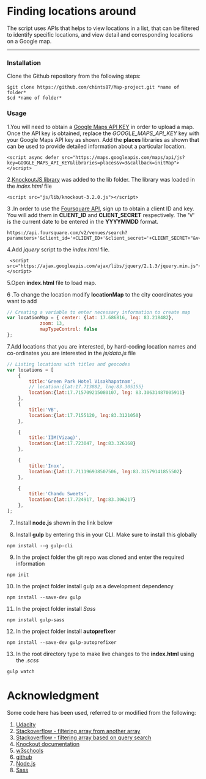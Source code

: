 # Finding locations around
The script uses APIs that helps to view locations in a list, that can be filtered to identify specific locations, and view detail and corresponding locations on a Google map.  
***
### Installation 
Clone the Github repository from the following steps: 
```
$git clone https://github.com/chints87/Map-project.git *name of folder*
$cd *name of folder*
```
### Usage

1.You will need to obtain a [Google Maps API KEY](https://developers.google.com) in order to upload a map. Once the API key is obtained, replace the *GOOGLE_MAPS_API_KEY* key with your Google Maps API key as shown. Add the **places** libraries as shown that can be used to provide detailed information about a particular location. 
```
<script async defer src="https://maps.googleapis.com/maps/api/js?key=GOOGLE_MAPS_API_KEY&libraries=places&v=3&callback=initMap">
</script>
```
2.[KnockoutJS library](https://knockoutjs.com/downloads/index.html) was added to the lib folder. The library was loaded in the *index.html* file
```
<script src="js/lib/knockout-3.2.0.js"></script>  
```
3 .In order to use the [Foursquare API](https://developer.foursquare.com/), sign up to obtain a client ID and key. You will add them in **CLIENT_ID** and **CLIENT_SECRET** respectively. The 'V' is the current date to be entered in the **YYYYMMDD** format.  
```
https://api.foursquare.com/v2/venues/search?parameters+'&client_id='+CLIENT_ID+'&client_secret='+CLIENT_SECRET+"&v="+V
```
4.Add *jquery* script to the *index.html* file.
```
 <script src="https://ajax.googleapis.com/ajax/libs/jquery/2.1.3/jquery.min.js"></script>  
```
5.Open **index.html** file to load map.

6 .To change the location modify **locationMap** to the city coordinates you want to add 

```javascript
// Creating a variable to enter necessary information to create map 
var locationMap = { center: {lat: 17.686816, lng: 83.218482},
            zoom: 13,
            mapTypeControl: false
};
```
7.Add locations that you are interested, by hard-coding location names and co-ordinates you are interested in the *js/data.js* file
```javascript
// Listing locations with titles and geocodes
var locations = [   
    {
        title:'Green Park Hotel Visakhapatnam', 
        // location:{lat:17.713882, lng:83.305155} 
        location:{lat:17.715709215080107, lng: 83.30631487005911}
    },
    {
        title:'VB', 
        location:{lat:17.7155120, lng:83.3121050}
    },

    {   
        title:'IIM(Vizag)', 
        location:{lat:17.723047, lng:83.326168}
    },

    {   
        title:'Inox', 
        location:{lat:17.711196938507506, lng:83.31579141855502}
    },

    {   
        title:'Chandu Sweets', 
        location:{lat:17.724917, lng:83.306217}
    },
];
```
7. Install **node.js** shown in the link below

8. Install **gulp** by entering this in your CLI. Make sure to install this globally
```
npm install --g gulp-cli
```

9. In the project folder the git repo was cloned and enter the required information
```
npm init 
```

10. In the project folder install gulp as a development dependency
```
npm install --save-dev gulp
```

11. In the project folder install *Sass*
```
npm install gulp-sass  
```

12. In the project folder install **autoprefixer**
```
npm install --save-dev gulp-autoprefixer
```

13. In the root directory type to make live changes to the **index.html** using the *.scss*
```
gulp watch
```

# Acknowledgment 

Some code here has been used, referred to or modified from the following:

1) [Udacity](https://mena.udacity.com/)
2) [Stackoverflow - filtering array from another array](https://stackoverflow.com/questions/31005396/filter-array-of-objects-with-another-array-of-objects)
3) [Stackoverflow - filtering array based on query search ](https://stackoverflow.com/questions/47741328/filtering-list-with-knockout) 
4) [Knockout documentation](https://knockoutjs.com/documentation/click-binding.html)
5) [w3schools](https://www.w3schools.com/jsref/tryit.asp?filename=tryjsref_style_display)
6) [github](https://gist.github.com/paulallies/0052fab554b14bbfa3ef)
7) [Node.js](https://nodejs.org/en/)
8) [Sass](https://sass-lang.com/)







